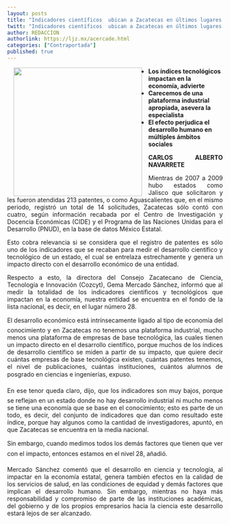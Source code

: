 ```yaml
---
layout: posts
title: "Indicadores científicos  ubican a Zacatecas en últimos lugares: Mercado"
twitt: "Indicadores científicos  ubican a Zacatecas en últimos lugares: Mercado"
author: REDACCION
authorlink: https://ljz.mx/acercade.html
categories: ["Contraportada"]
published: true
---
```

<img src="images/stories/fotos_marzo/contra gema mercado.jpg" border="0" width="300" style="margin-left: 15px; margin-right: 15px; float: left;" />

*   **Los índices tecnológicos impactan en la economía, advierte**
*   **Carecemos de una plataforma industrial apropiada, asevera la especialista**
*   **El efecto perjudica el desarrollo humano en múltiples ámbitos sociales**

<p style="text-align: justify;">
  <strong>CARLOS ALBERTO NAVARRETE</strong>
</p>

<p style="text-align: justify;">
  Mientras de 2007 a 2009 hubo estados como Jalisco que solicitaron y les fueron atendidas 213 patentes, o como Aguascalientes que, en el mismo periodo, registró un total de 14 solicitudes, Zacatecas sólo contó con cuatro, según información recabada por el Centro de Investigación y Docencia Económicas (CIDE) y el Programa de las Naciones Unidas para el Desarrollo (PNUD), en la base de datos México Estatal.
</p>

<p style="text-align: justify;">
  Esto cobra relevancia si se considera que el registro de patentes es sólo uno de los indicadores que se recaban para medir el desarrollo científico y tecnológico de un estado, el cual se entrelaza estrechamente y genera un impacto directo con el desarrollo económico de una entidad.
</p>

<p style="text-align: justify;">
  Respecto a esto, la directora del Consejo Zacatecano de Ciencia, Tecnología e Innovación (Cozcyt), Gema Mercado Sánchez, informó que al medir la totalidad de los indicadores científicos y tecnológicos que impactan en la economía, nuestra entidad se encuentra en el fondo de la lista nacional, es decir, en el lugar número 28.
</p>

<p style="text-align: justify;">
  El desarrollo económico está intrínsecamente ligado al tipo de economía del conocimiento y en Zacatecas no tenemos una plataforma industrial, mucho menos una plataforma de empresas de base tecnológica, las cuales tienen un impacto directo en el desarrollo científico, porque muchos de los índices de desarrollo científico se miden a partir de su impacto, que quiere decir cuántas empresas de base tecnológica existen, cuántas patentes tenemos, el nivel de publicaciones, cuántas instituciones, cuántos alumnos de posgrado en ciencias e ingenierías, expuso.
</p>

<p style="text-align: justify;">
  En ese tenor queda claro, dijo, que los indicadores son muy bajos, porque se reflejan en un estado donde no hay desarrollo industrial ni mucho menos se tiene una economía que se base en el conocimiento; esto es parte de un todo, es decir, del conjunto de indicadores que dan como resultado este índice, porque hay algunos como la cantidad de investigadores, apuntó, en que Zacatecas se encuentra en la media nacional.
</p>

<p style="text-align: justify;">
  Sin embargo, cuando medimos todos los demás factores que tienen que ver con el impacto, entonces estamos en el nivel 28, añadió.
</p>

<p style="text-align: justify;">
  Mercado Sánchez comentó que el desarrollo en ciencia y tecnología, al impactar en la economía estatal, genera también efectos en la calidad de los servicios de salud, en las condiciones de equidad y demás factores que implican el desarrollo humano. Sin embargo, mientras no haya más responsabilidad y compromiso de parte de las instituciones académicas, del gobierno y de los propios empresarios hacia la ciencia este desarrollo estará lejos de ser alcanzado.
</p>
